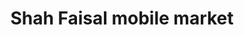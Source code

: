 ---
title: "Shah Faisal mobile market"
url: /karachi/shah-faisal-mobile-market/
shop: Einkaufszentrum
---